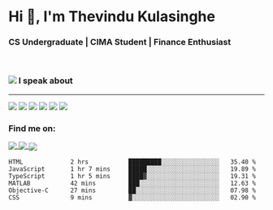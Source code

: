 <h1  align="justify">Hi 👋, I'm Thevindu Kulasinghe</h1>

<h3  align="justify">CS Undergraduate | CIMA Student | Finance Enthusiast</h3>

  <br>



  
  

<span> <h3 style =" align: justify"> <img style = " align: inline  margin: 0px " src="https://img.icons8.com/color/48/000000/talk-male--v1.png"/> I speak about</h3></span>
<hr>

<div margin-left : 10px>
<img  src="https://img.icons8.com/color/48/000000/javascript--v1.png"/>  <img  src="https://img.icons8.com/color/48/000000/typescript.png"/>  <img  src="https://img.icons8.com/color/48/000000/nodejs.png"/>  <img  src="https://img.icons8.com/color/48/000000/react-native.png"/>  <img  src="https://img.icons8.com/fluency/48/000000/azure-1.png"/>  <img  src="https://img.icons8.com/color/48/000000/mongodb.png"/>
<div>
  
  

  <h3  align  =  "justify"  > Find me on:  </h3>
  
 
  
  <a  href  =  "https://www.linkedin.com/in/kulasinghet/"><span style = "vertical-align:middle">  <img src="https://img.icons8.com/color/48/000000/linkedin.png"/>  </a>
    <a  href  =  "https://www.facebook.com/thevinduk"><span style = "vertical-align:middle">  <img src="https://img.icons8.com/color/48/000000/facebook-new.png"/>  </a>
      <a  href  =  "https://twitter.com/kulasinghet"><span style = "vertical-align:middle">  <img src="https://img.icons8.com/color/48/000000/twitter--v1.png"/>  </a>


<!--START_SECTION:waka-->

```text
HTML             2 hrs           █████████░░░░░░░░░░░░░░░░   35.40 %
JavaScript       1 hr 7 mins     █████░░░░░░░░░░░░░░░░░░░░   19.89 %
TypeScript       1 hr 5 mins     ████▓░░░░░░░░░░░░░░░░░░░░   19.31 %
MATLAB           42 mins         ███░░░░░░░░░░░░░░░░░░░░░░   12.63 %
Objective-C      27 mins         ██░░░░░░░░░░░░░░░░░░░░░░░   07.98 %
CSS              9 mins          ▓░░░░░░░░░░░░░░░░░░░░░░░░   02.90 %
```

<!--END_SECTION:waka-->
